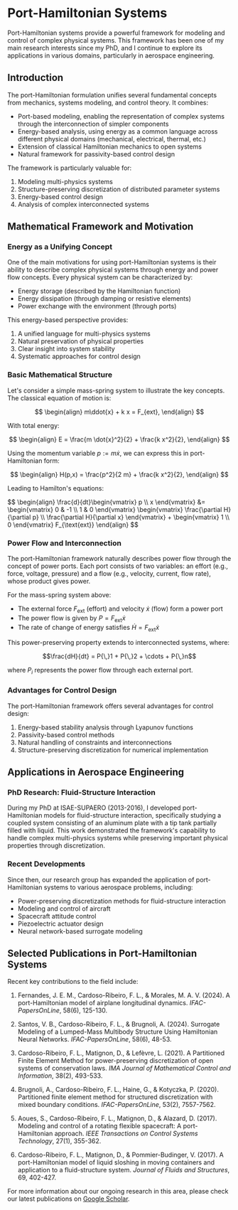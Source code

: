 # Port-Hamiltonian Systems

Port-Hamiltonian systems provide a powerful framework for modeling and control of complex physical systems. This framework has been one of my main research interests since my PhD, and I continue to explore its applications in various domains, particularly in aerospace engineering.

## Introduction

The port-Hamiltonian formulation unifies several fundamental concepts from mechanics, systems modeling, and control theory. It combines:
- Port-based modeling, enabling the representation of complex systems through the interconnection of simpler components
- Energy-based analysis, using energy as a common language across different physical domains (mechanical, electrical, thermal, etc.)
- Extension of classical Hamiltonian mechanics to open systems
- Natural framework for passivity-based control design

The framework is particularly valuable for:
1. Modeling multi-physics systems
2. Structure-preserving discretization of distributed parameter systems
3. Energy-based control design
4. Analysis of complex interconnected systems

## Mathematical Framework and Motivation

### Energy as a Unifying Concept

One of the main motivations for using port-Hamiltonian systems is their ability to describe complex physical systems through energy and power flow concepts. Every physical system can be characterized by:
- Energy storage (described by the Hamiltonian function)
- Energy dissipation (through damping or resistive elements)
- Power exchange with the environment (through ports)

This energy-based perspective provides:
1. A unified language for multi-physics systems
2. Natural preservation of physical properties
3. Clear insight into system stability
4. Systematic approaches for control design

### Basic Mathematical Structure

Let's consider a simple mass-spring system to illustrate the key concepts. The classical equation of motion is:

$$
\begin{align}
	m\ddot{x} + k x = F_{ext},
\end{align}
$$

With total energy:

$$
\begin{align}
	E = \frac{m \dot{x}^2}{2} + \frac{k x^2}{2},
\end{align}
$$

Using the momentum variable $p := m\dot{x}$, we can express this in port-Hamiltonian form:

$$
\begin{align}
	H(p,x) = \frac{p^2}{2 m} + \frac{k x^2}{2},
\end{align}
$$

Leading to Hamilton's equations:

<div class="matrix-equation">
$$
\begin{align}
\frac{d}{dt}\begin{vmatrix} p \\ x \end{vmatrix} &= 
\begin{vmatrix} 0 & -1 \\ 1 & 0 \end{vmatrix}
\begin{vmatrix} \frac{\partial H}{\partial p} \\ \frac{\partial H}{\partial x} \end{vmatrix} + 
\begin{vmatrix} 1 \\ 0 \end{vmatrix} F_{\text{ext}}
\end{align}
$$
</div>

### Power Flow and Interconnection

The port-Hamiltonian framework naturally describes power flow through the concept of power ports. Each port consists of two variables: an effort (e.g., force, voltage, pressure) and a flow (e.g., velocity, current, flow rate), whose product gives power.

For the mass-spring system above:
- The external force $F_{\text{ext}}$ (effort) and velocity $\dot{x}$ (flow) form a power port
- The power flow is given by $P = F_{\text{ext}}\dot{x}$
- The rate of change of energy satisfies $\dot{H} = F_{\text{ext}}\dot{x}$

This power-preserving property extends to interconnected systems, where:

$$\frac{dH}{dt} = P{\,}1 + P{\,}2 + \cdots + P{\,}n$$

where $P_i$ represents the power flow through each external port.

### Advantages for Control Design

The port-Hamiltonian framework offers several advantages for control design:
1. Energy-based stability analysis through Lyapunov functions
2. Passivity-based control methods
3. Natural handling of constraints and interconnections
4. Structure-preserving discretization for numerical implementation

## Applications in Aerospace Engineering

### PhD Research: Fluid-Structure Interaction
During my PhD at ISAE-SUPAERO (2013-2016), I developed port-Hamiltonian models for fluid-structure interaction, specifically studying a coupled system consisting of an aluminum plate with a tip tank partially filled with liquid. This work demonstrated the framework's capability to handle complex multi-physics systems while preserving important physical properties through discretization.

### Recent Developments
Since then, our research group has expanded the application of port-Hamiltonian systems to various aerospace problems, including:
- Power-preserving discretization methods for fluid-structure interaction
- Modeling and control of aircraft
- Spacecraft attitude control
- Piezoelectric actuator design
- Neural network-based surrogate modeling

## Selected Publications in Port-Hamiltonian Systems

Recent key contributions to the field include:

1. Fernandes, J. E. M., Cardoso-Ribeiro, F. L., & Morales, M. A. V. (2024). A port-Hamiltonian model of airplane longitudinal dynamics. *IFAC-PapersOnLine*, 58(6), 125-130.

2. Santos, V. B., Cardoso-Ribeiro, F. L., & Brugnoli, A. (2024). Surrogate Modeling of a Lumped-Mass Multibody Structure Using Hamiltonian Neural Networks. *IFAC-PapersOnLine*, 58(6), 48-53.

3. Cardoso-Ribeiro, F. L., Matignon, D., & Lefèvre, L. (2021). A Partitioned Finite Element Method for power-preserving discretization of open systems of conservation laws. *IMA Journal of Mathematical Control and Information*, 38(2), 493-533.

4. Brugnoli, A., Cardoso-Ribeiro, F. L., Haine, G., & Kotyczka, P. (2020). Partitioned finite element method for structured discretization with mixed boundary conditions. *IFAC-PapersOnLine*, 53(2), 7557-7562.

5. Aoues, S., Cardoso-Ribeiro, F. L., Matignon, D., & Alazard, D. (2017). Modeling and control of a rotating flexible spacecraft: A port-Hamiltonian approach. *IEEE Transactions on Control Systems Technology*, 27(1), 355-362.

6. Cardoso-Ribeiro, F. L., Matignon, D., & Pommier-Budinger, V. (2017). A port-Hamiltonian model of liquid sloshing in moving containers and application to a fluid-structure system. *Journal of Fluids and Structures*, 69, 402-427.

For more information about our ongoing research in this area, please check our latest publications on [Google Scholar](https://scholar.google.fr/citations?user=6gpZu9wAAAAJ).
